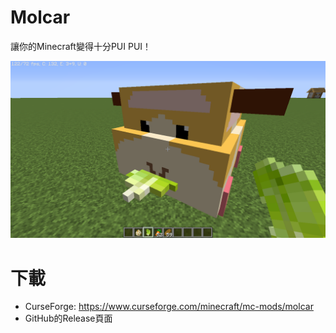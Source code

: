# Molcar
讓你的Minecraft變得十分PUI PUI！

![](https://github.com/Huanying04/Molcar/blob/master/images/molcar.png)

# 下載
* CurseForge: https://www.curseforge.com/minecraft/mc-mods/molcar
* GitHub的Release頁面
